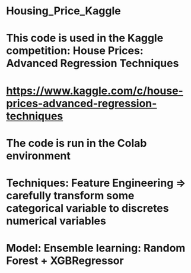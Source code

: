 # Housing_Price_Kaggle
# This code is used in the Kaggle competition: House Prices: Advanced Regression Techniques
# https://www.kaggle.com/c/house-prices-advanced-regression-techniques
# The code is run in the Colab environment
# Techniques: Feature Engineering => carefully transform some categorical variable to discretes numerical variables
# Model: Ensemble learning: Random Forest + XGBRegressor

